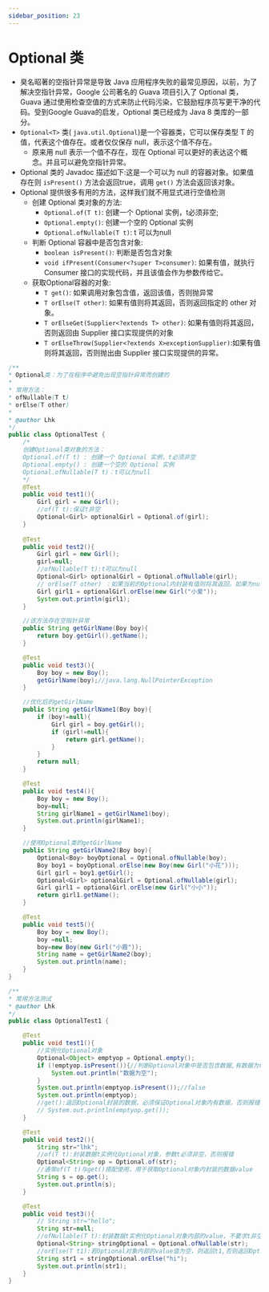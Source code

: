 ```yaml
---
sidebar_position: 23
---
```

# Optional 类

- 臭名昭著的空指针异常是导致 Java 应用程序失败的最常见原因，以前，为了解决空指针异常，Google 公司著名的 Guava 项目引入了 Optional 类，Guava 通过使用检查空值的方式来防止代码污染，它鼓励程序员写更干净的代码。受到Google Guava的启发，Optional 类已经成为 Java 8 类库的一部分。
- `Optional<T>` 类( `java.util.Optional`)是一个容器类，它可以保存类型 T 的值，代表这个值存在。或者仅仅保存 null，表示这个值不存在。
  - 原来用 null 表示一个值不存在，现在 Optional 可以更好的表达这个概念。并且可以避免空指针异常。
- Optional 类的 Javadoc 描述如下:这是一个可以为 null 的容器对象。如果值存在则 `isPresent()` 方法会返回true，调用 `get()` 方法会返回该对象。
- Optional 提供很多有用的方法，这样我们就不用显式进行空值检测
  - 创建 Optional 类对象的方法:
    - `Optional.of(T t)`: 创建一个 Optional 实例，t必须非空;
    - `Optional.empty()`: 创建一个空的 Optional 实例 
    - `Optional.ofNullable(T t)`: t 可以为null
  - 判断 Optional 容器中是否包含对象:
    - `boolean isPresent()`: 判断是否包含对象
    - `void ifPresent(Consumer<?super T>consumer)`: 如果有值，就执行 Consumer 接口的实现代码，并且该值会作为参数传给它。
  - 获取Optional容器的对象:
    - `T get()`: 如果调用对象包含值，返回该值，否则抛异常
    - `T orElse(T other)`: 如果有值则将其返回，否则返回指定的 other 对象。
    - `T orElseGet(Supplier<?extends T> other)`: 如果有值则将其返回，否则返回由 Supplier 接口实现提供的对象 
    - `T orElseThrow(Supplier<?extends X>exceptionSupplier)`:如果有值则将其返回，否则抛出由 Supplier 接口实现提供的异常。

```java
/**
* Optional类：为了在程序中避免出现空指针异常而创建的
*
* 常用方法：
* ofNullable(T t)
* orElse(T other)
*
* @author Lhk
*/
public class OptionalTest {
    /*
    创建Optional类对象的方法：
    Optional.of(T t) : 创建一个 Optional 实例，t必须非空
    Optional.empty() : 创建一个空的 Optional 实例
    Optional.ofNullable(T t)：t可以为null
    */
    @Test
    public void test1(){
        Girl girl = new Girl();
        //of(T t):保证t非空
        Optional<Girl> optionalGirl = Optional.of(girl);
    }
    
    @Test
    public void test2(){
        Girl girl = new Girl();
        girl=null;
        //ofNullable(T t):t可以为null
        Optional<Girl> optionalGirl = Optional.ofNullable(girl);
        // orElse(T other) ：如果当前的Optional内封装有值则将其返回，如果为null返回指定的other对象。
        Girl girl1 = optionalGirl.orElse(new Girl("小爱"));
        System.out.println(girl1);
    }

    //该方法存在空指针异常
    public String getGirlName(Boy boy){
    	return boy.getGirl().getName();
    }

    @Test
    public void test3(){
        Boy boy = new Boy();
        getGirlName(boy);//java.lang.NullPointerException
    }

    //优化后的getGirlName
    public String getGirlName1(Boy boy){
        if (boy!=null){
        	Girl girl = boy.getGirl();
        	if (girl!=null){
        		return girl.getName();
        	}
        }
        return null;
    }

    @Test
    public void test4(){
        Boy boy = new Boy();
        boy=null;
        String girlName1 = getGirlName1(boy);
        System.out.println(girlName1);
    }

    //使用Optional类的getGirlName
    public String getGirlName2(Boy boy){
        Optional<Boy> boyOptional = Optional.ofNullable(boy);
        Boy boy1 = boyOptional.orElse(new Boy(new Girl("小花")));
        Girl girl = boy1.getGirl();
        Optional<Girl> optionalGirl = Optional.ofNullable(girl);
        Girl girl1 = optionalGirl.orElse(new Girl("小小"));
        return girl1.getName();
    }

    @Test
    public void test5(){
        Boy boy = new Boy();
        boy =null;
        boy=new Boy(new Girl("小霞"));
        String name = getGirlName2(boy);
        System.out.println(name);
    }
}
```

```java
/**
* 常用方法测试
* @author Lhk
*/
public class OptionalTest1 {

    @Test
    public void test1(){
        //实例化Optional对象
        Optional<Object> emptyop = Optional.empty();
        if (!emptyop.isPresent()){//判断Optional对象中是否包含数据,有数据为true
        	System.out.println("数据为空");
        }
        System.out.println(emptyop.isPresent());//false
        System.out.println(emptyop);
        //get():返回Optional封装的数据，必须保证Optional对象内有数据，否则报错
        // System.out.println(emptyop.get());
	}

    @Test
    public void test2(){
        String str="lhk";
        //of(T t):封装数据t实例化Optional对象，参数t必须非空，否则报错
        Optional<String> op = Optional.of(str);
        //通常of(T t)与get()搭配使用，用于获取Optional对象内封装的数据value
        String s = op.get();
        System.out.println(s);
    }

    @Test
    public void test3(){
        // String str="hello";
        String str=null;
        //ofNullable(T t):封装数据t实例化Optional对象内部的value，不要求t非空
        Optional<String> stringOptional = Optional.ofNullable(str);
        //orElse(T t1):若Optional对象内部的value值为空，则返回t1,否则返回Optional对象内部的value
        String str1 = stringOptional.orElse("hi");
        System.out.println(str1);
    }
}
```